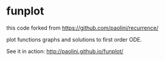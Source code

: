 funplot
==========

this code forked from https://github.com/paolini/recurrence/

plot functions graphs and solutions to first order ODE.

See it in action: http://paolini.github.io/funplot/
